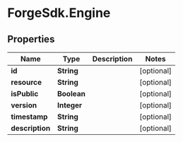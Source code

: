# ForgeSdk.Engine

## Properties
Name | Type | Description | Notes
------------ | ------------- | ------------- | -------------
**id** | **String** |  | [optional] 
**resource** | **String** |  | [optional] 
**isPublic** | **Boolean** |  | [optional] 
**version** | **Integer** |  | [optional] 
**timestamp** | **String** |  | [optional] 
**description** | **String** |  | [optional] 


